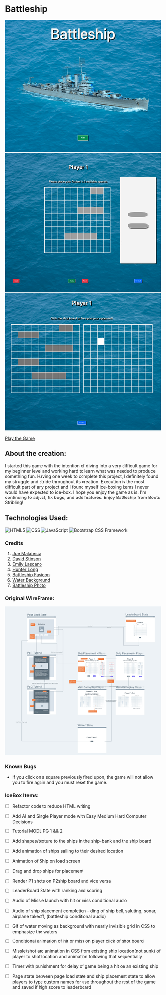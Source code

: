 # Battleship
![LoadPage](/assets/load-state.png)
![ShipPlacement](/assets/Ship-Placement.png)
![Combat](/assets/Gameplay.png)

[Play the Game](https://bootsstribling.github.io/Battleship/)

## About the creation: 
I started this game with the intention of diving into a very difficult game for my beginner level and working hard to learn what was needed to produce something fun. Having one week to complete this project, I definitely found my struggle and stride throughout its creation. Execution is the most difficult part of any project and I found myself ice-boxing items I never would have expected to ice-box. I hope you enjoy the game as is. I'm continuing to adjust, fix bugs, and add features. Enjoy Battleship from Boots Stribling!

## Technologies Used:
![HTML5](https://img.shields.io/badge/%20-HTML5-red)
![CSS](https://img.shields.io/badge/%20-CSS-blue)
![JavaScript](https://img.shields.io/badge/%20-JavaScript-yellow)
![Bootstrap CSS Framework](https://img.shields.io/badge/%20-Bootstrap%20CSS-blueviolet)

### Credits
1. [Joe Malatesta](https://github.com/JoeMalatesta)
2. [David Stinson](https://github.com/DavidStinson)
3. [Emily Lascano](https://github.com/e-lascano2021)
4. [Hunter Long](https://github.com/whlong1)
5. [Battleship Favicon](https://www.vectorstock.com/royalty-free-vector/battleship-team-logo-vector-38208431)
6. [Water Background](https://unsplash.com/photos/qEswHvOmi1c)
7. [Battleship Photo](https://www.wowsbuilds.com/ships/alaska)

### Original WireFrame: 

![OG Wireframe](assets/OG-Wireframe)


### Known Bugs

- If you click on a square previously fired upon, the game will not allow you to fire again and you must reset the game.


### IceBox Items:

- [ ] Refactor code to reduce HTML writing
  
- [ ] Add AI and Single Player mode with Easy Medium Hard Computer Decisions

- [ ] Tutorial MODL PG 1 && 2
  
- [ ] Add shapes/texture to the ships in the ship-bank and the ship board

- [ ] Add animation of ships sailing to their desired location

- [ ] Animation of Ship on load screen
  
- [ ] Drag and drop ships for placement 
  
- [ ] Render P1 shots on P2ship board and vice versa 

- [ ] LeaderBoard State with ranking and scoring

- [ ] Audio of Missle launch with hit or miss conditional audio

- [ ] Audio of ship placement completion - ding of ship bell, saluting, sonar, airplane takeoff, (battleship conditional audio)

- [ ] Gif of water moving as background with nearly invisible grid in CSS to emphasize the waters

- [ ] Conditional animation of hit or miss on player click of shot board

- [ ] Missle/shot arc animation in CSS from existing ship location(not sunk) of player to shot location and animation following that sequentially

- [ ] Timer with punishment for delay of game being a hit on an existing ship

- [ ] Page state between page load state and ship placement state to allow players to type custom names for use throughout the rest of the game and saved if high score to leaderboard